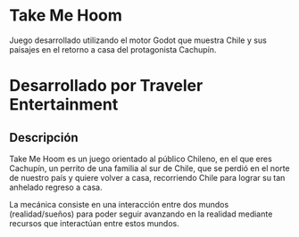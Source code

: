 # Take Me Hoom
Juego desarrollado utilizando el motor Godot que muestra Chile y sus paisajes en el retorno a casa del protagonista Cachupín.

# Desarrollado por Traveler Entertainment

## Descripción

Take Me Hoom es un juego orientado al público Chileno, en el que eres Cachupín, un perrito de una familia al sur de Chile, que se perdió en el norte de nuestro país y quiere volver a casa, recorriendo Chile para lograr su tan anhelado regreso a casa.

La mecánica consiste en una interacción entre dos mundos (realidad/sueños) para poder seguir avanzando en la realidad mediante recursos que interactúan entre estos mundos.
